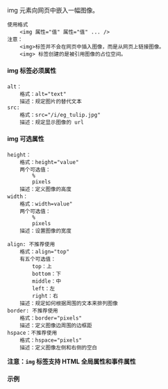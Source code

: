 img 元素向网页中嵌入一幅图像。

```
使用格式
	<img 属性="值" 属性="值" ... />
注意：
	<img>标签并不会在网页中插入图像，而是从网页上链接图像。
	<img> 标签创建的是被引用图像的占位空间。
```

#### img 标签必须属性

```
alt：
	格式：alt="text"
	描述：规定图片的替代文本
src:
	格式：src="/i/eg_tulip.jpg"
	描述：规定显示图像的 url
```

#### img 可选属性

```
height：
	格式：height="value"
	两个可选值：
		% 
		pixels
	描述：定义图像的高度
width：
	格式：width=value"
	两个可选值：
		% 
		pixels
	描述：设置图像的宽度

align: 不推荐使用
	格式：align="top"
	有五个可选值：
		top：上
		bottom：下
		middle：中
		left：左
		right：右
	描述：规定如何根据周围的文本来排列图像
border: 不推荐使用
	格式：border="pixels"
	描述：定义图像边周围的边框距
hspace：不推荐使用
	格式：hspace="pixels"
	描述：定义图像左侧和右侧的空白
```

**注意：`img` 标签支持 HTML 全局属性和事件属性**  

#### 示例

```

```

